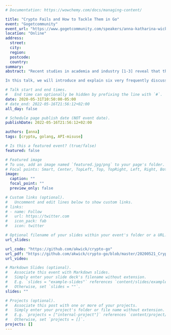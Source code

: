 ```yaml
---
# Documentation: https://wowchemy.com/docs/managing-content/

title: "Crypto Fails and How to Tackle Them in Go"
event: "Gogetcommunity"
event_url: "https://www.gogetcommunity.com/speakers/anna-katharina-wickert/"
location: "Online"
address:
  street:
  city:
  region:
  postcode:
  country:
summary:
abstract: "Recent studies in academia and industry [1-3] reveal that the (vast) majority of applications using crypto struggle with a functional and secure solution. Because of these struggles, the application ends up with attackable components, e.g., passwords stored insecurely. Further, these issues can lead to messages like “Our application is secure as it uses the standard AES-128.” However, it is easily attackable as the wrong parameters for the AES encryption were chosen.

In this talk, we will introduce and explain six very frequently discussed problems for insecure crypto usages and demonstrate secure solutions for common use cases. We will start by understanding why these six issues are a security problem without using any mathematical formula at all. After knowing why we should avoid these mistakes in our application, we take a look at the standard Go crypto library and inspect if we can repeat finding these issues in implementations using this library as well. A small spoiler: You can’t repeat all due to the design decisions of the Go API. However, you can find issues and discussions about why Go shouldn’t support these insecure solutions as well. We will end the talk with code examples of common tasks involving crypto and shortly demonstrate how static analyses can help you implement a secure solution."

# Talk start and end times.
#   End time can optionally be hidden by prefixing the line with `#`.
date: 2020-05-31T10:50:00-05:00
# date_end: 2022-05-16T21:56:12+02:00
all_day: false

# Schedule page publish date (NOT event date).
publishDate: 2022-05-16T21:56:12+02:00

authors: [anna]
tags: [crypto, golang, API-misuse]

# Is this a featured event? (true/false)
featured: false

# Featured image
# To use, add an image named `featured.jpg/png` to your page's folder. 
# Focal points: Smart, Center, TopLeft, Top, TopRight, Left, Right, BottomLeft, Bottom, BottomRight.
image:
  caption: ""
  focal_point: ""
  preview_only: false

# Custom links (optional).
#   Uncomment and edit lines below to show custom links.
# links:
# - name: Follow
#   url: https://twitter.com
#   icon_pack: fab
#   icon: twitter

# Optional filename of your slides within your event's folder or a URL.
url_slides:

url_code: "https://github.com/akwick/crypto-go"
url_pdf: "https://github.com/akwick/crypto-go/blob/master/20200521_Crypto-Fails-and-how-to-tackle-them-in-go.pdf"
url_video:

# Markdown Slides (optional).
#   Associate this event with Markdown slides.
#   Simply enter your slide deck's filename without extension.
#   E.g. `slides = "example-slides"` references `content/slides/example-slides.md`.
#   Otherwise, set `slides = ""`.
slides: ""

# Projects (optional).
#   Associate this post with one or more of your projects.
#   Simply enter your project's folder or file name without extension.
#   E.g. `projects = ["internal-project"]` references `content/project/deep-learning/index.md`.
#   Otherwise, set `projects = []`.
projects: []
---
```


